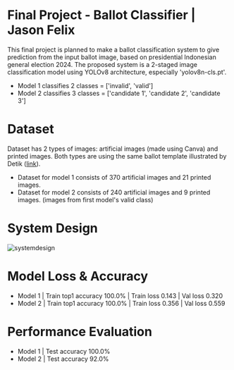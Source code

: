 # Final Project - Ballot Classifier | Jason Felix

This final project is planned to make a ballot classification system to give prediction from the input ballot image, based on presidential Indonesian general election 2024.
The proposed system is a 2-staged image classification model using YOLOv8 architecture, especially 'yolov8n-cls.pt'. <br>
- Model 1 classifies 2 classes = ['invalid', 'valid'] <br>
- Model 2 classifies 3 classes = ['candidate 1', 'candidate 2', 'candidate 3']

# Dataset
Dataset has 2 types of images: artificial images (made using Canva) and printed images.
Both types are using the same ballot template illustrated by Detik ([link](https://news.detik.com/pemilu/d-7062623/ini-desain-resmi-surat-suara-pilpres-2024-segera-didistribusikan)).
- Dataset for model 1 consists of 370 artificial images and 21 printed images.
- Dataset for model 2 consists of 240 artificial images and 9 printed images. (images from first model's valid class)

# System Design
![systemdesign](https://github.com/helloecen/FinalProject-BallotClassifier/assets/157099933/84ada52f-0737-4635-8673-339a1921bb85)

# Model Loss & Accuracy
- Model 1 | Train top1 accuracy 100.0% | Train loss 0.143 | Val loss 0.320
- Model 2 | Train top1 accuracy 100.0% | Train loss 0.356 | Val loss 0.559

# Performance Evaluation
- Model 1 | Test accuracy 100.0%
- Model 2 | Test accuracy 92.0%
